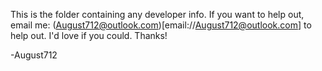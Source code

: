 This is the folder containing any developer info. If you want to help out, email me: (August712@outlook.com)[email://August712@outlook.com] to help out. I'd love if you could. Thanks!

-August712
